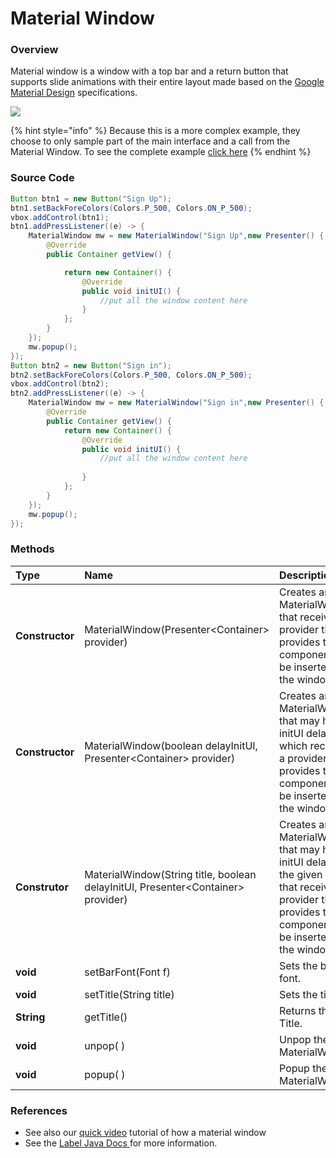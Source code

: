 # Material Window

### Overview

Material window is a window with a top bar and a return button that supports slide animations with their entire layout made based on the [Google Material Design](https://blog.totalcross.com/en/material-o-layout-da-google/) specifications.

![](../.gitbook/assets/materialwindow-sample.gif)

{% hint style="info" %}
Because this is a more complex example, they choose to only sample part of the main interface and a call from the Material Window. To see the complete example [click here](https://github.com/TotalCross/TCSample/blob/master/src/main/java/totalcross/sample/components/ui/MaterialWindowSample.java)
{% endhint %}

### Source Code

```java
Button btn1 = new Button("Sign Up");
btn1.setBackForeColors(Colors.P_500, Colors.ON_P_500);
vbox.addControl(btn1);
btn1.addPressListener((e) -> {
    MaterialWindow mw = new MaterialWindow("Sign Up",new Presenter() {
        @Override
        public Container getView() {

            return new Container() {
                @Override
                public void initUI() {
                    //put all the window content here
                }
            };
        }
    });
    mw.popup();
});
Button btn2 = new Button("Sign in");
btn2.setBackForeColors(Colors.P_500, Colors.ON_P_500);
vbox.addControl(btn2);
btn2.addPressListener((e) -> {
    MaterialWindow mw = new MaterialWindow("Sign in",new Presenter() {
        @Override
        public Container getView() {
            return new Container() {
                @Override
                public void initUI() {
                    //put all the window content here 
                    
                }
            };
        }
    });
    mw.popup();
});
```

### Methods

| Type | Name | Description |
| :--- | :--- | :--- |
| **Constructor** | MaterialWindow\(Presenter&lt;Container&gt; provider\) | Creates an MaterialWindow that receives a provider that provides the components to be inserted in the window. |
| **Constructor** | MaterialWindow\(boolean delayInitUI, Presenter&lt;Container&gt; provider\) | Creates an MaterialWindow, that may have a initUI delay, which receives a provider that provides the components to be inserted in the window |
| **Construtor** | MaterialWindow\(String title, boolean delayInitUI, Presenter&lt;Container&gt; provider\) | Creates an MaterialWindow, that may have a initUI delay, with the given title that receives a provider that provides the components to be inserted in the window |
| **void** | setBarFont\(Font f\) | Sets the bar font. |
| **void** | setTitle\(String title\) | Sets the title. |
| **String** | getTitle\(\) | Returns the Title. |
| **void** | unpop\( \) | Unpop the MaterialWindow. |
| **void** | popup\( \) | Popup the MaterialWindow. |

### **References**

* See also our [quick video](https://www.youtube.com/watch?v=NN4qTuvO-tE) tutorial of how a material window
* See the [Label Java Docs ](https://rs.totalcross.com/doc/totalcross/ui/Label.html)for more information.

